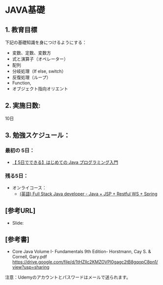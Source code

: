 # JAVA基礎

## 1. 教育目標
下記の基礎知識を身につけるようにする：
- 変数、定数、変数方
- 式と演算子（オペレーター）
- 配列
- 分岐処理（If else, switch）
- 反復処理（ループ）
- Function,
- オブジェクト指向オリエント

## 2. 実施日数:
10日

## 3. 勉強スケジュール：

### 最初の 5日：
- [【 5日でできる】はじめての Java プログラミング入門](https://www.udemy.com/course/10daysjava/learn/lecture/3875408?start=0#overview)
 
### 残る5日：
- オンライコース：
  - [(英語) Full Stack Java developer - Java + JSP + Restful WS + Spring](https://www.udemy.com/course/full-stack-java-developer-java/learn/lecture/12981182?start=0#overview)


## [参考URL]
- Slide: 

## [参考書]
- Core Java Volume I- Fundamentals 9th Edition- Horstmann, Cay S. & Cornell, Gary.pdf
https://drive.google.com/file/d/1tHZlIc2KMZOVPl0gagc2tB8gqopC8pn1/view?usp=sharing

注意：Udemyのアカウントとパスワードはメールで送られます。

